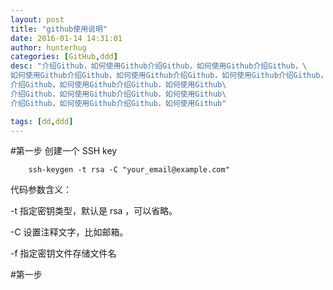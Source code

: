 ```yaml
---
layout: post  
title: "github使用说明"
date: 2016-01-14 14:31:01
author: hunterhug
categories: [GitHub,ddd]
desc: "介绍Github，如何使用Github介绍Github，如何使用Github介绍Github，\
如何使用Github介绍Github，如何使用Github介绍Github，如何使用Github介绍Github，如何使用Github介绍Github，如何使用Github\
介绍Github，如何使用Github介绍Github，如何使用Github\
介绍Github，如何使用Github介绍Github，如何使用Github\
介绍Github，如何使用Github介绍Github，如何使用Github"

tags: [dd,ddd]
--- 
```


#第一步
 创建一个 SSH key 
		
		ssh-keygen -t rsa -C "your_email@example.com"

代码参数含义：

-t 指定密钥类型，默认是 rsa ，可以省略。

-C 设置注释文字，比如邮箱。

-f 指定密钥文件存储文件名

#第一步